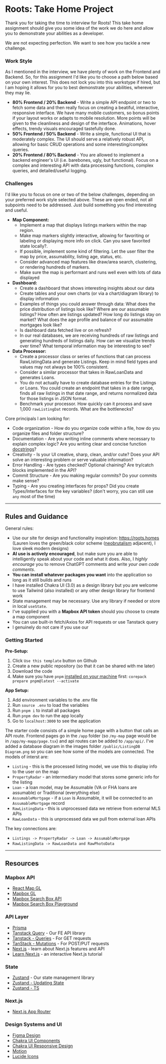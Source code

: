 # Roots: Take Home Project

Thank you for taking the time to interview for Roots! This take home assignment should give you
some idea of the work we do here and allow you to demonstrate your abilities as a developer.

We are not expecting perfection. We want to see how you tackle a new challenge. 

### Work Style
As I mentioned in the interview, we have plenty of work on the Frontend and Backend. So, for this assignment I'd like you to choose a path below based on your own interest. This does not lock you into this workstype if hired, but I am hoping it allows for you to best demonstrate your abilities, wherever they may lie.
- **80% Frontend / 20% Backend** - Write a simple API endpoint or two to fetch some data and then really focus on creating a beatiful, interactive, responsive interface. We have many mobile customers, so bonus points if your layout works or adapts to mobile resolution. More points will be given to the cleanliness and design of the interface. Animations, hover effects, trendy visuals encouraged tastefully done. 
- **50% Frontend / 50% Backend** - Write a simple, functional UI that is moderately complex. The UI should serve a relatively robust API, allowing for basic CRUD operations and some interesting/complex queries. 
- **20% Frontend / 80% Backend** - You are allowed to implement a backend engineer's UI (i.e. barebones, ugly, but functional). Focus on a complex and interesting API with data processing functions, complex queries, and detailed/useful logging. 

### Challenges
I'd like you to focus on one or two of the below challenges, depending on your preferred work style selected above. These are open ended, not all subpoints need to be addressed. Just build something you find interesting and useful.
- **Map Component:**
  - Implement a map that displays listings markers within the map region. 
  - Make map markers slightly interactive, allowing for favoriting or labeling or displaying more info on click. Can you save favorited state locally?. 
  - If possible, implement some kind of filtering. Let the user filter the map by price, assumability, listing age, status, etc. 
  - Consider advanced map features like draw/area search, clustering, or rendering hundreds of markers.
  - Make sure the map is performant and runs well even with lots of data displayed
- **Dashboard:**
  - Create a dashboard that shows interesting insights about our data
  - Create tables and your own charts (or via a chart/diagram library) to display information
  - Examples of things you could answer through data: What does the price distribution of listings look like? Where are our assumable listings? How often are listings updated? How long do listings stay on market? What does the age profile and balance of our assumable mortgages look like?
  - Is dashboard data fetched live or on refresh?
  - In our real databases, we are receiving hundreds of raw listings and generating hundreds of listings daily. How can we visualize trends over time? What temporal information may be interesting to see?
- **Data Processor:**
  - Create a processor class or series of functions that can process RawListingData and generate Listings. Keep in mind field types and values may not always be 100% consistent. 
  - Consider a similar processor that takes in RawLoanData and generates Loans. 
  - You do not actually have to create database entries for the Listings or Loans. You could create an endpoint that takes in a date range, finds all raw listings in that date range, and returns normalized data for those listings in JSON format. 
  - Benchmark your processor. How quickly can it process and save 1,000 `rawListingDat` records. What are the bottlenecks?

Core principals I am looking for:
- Code organization - How do you organize code within a file, how do you organize files and folder structure?
- Documentation - Are you writing inline comments where necessary to explain complex logic? Are you writing clear and concise function [docstrings](https://stackoverflow.com/questions/34205666/utilizing-docstrings)?
- Creativity - Is your UI creative, sharp, clean, and/or cute? Does your API solve an interesting problem or serve valuable information?
- Error Handling - Are types checked? Optional chaining? Are try/catch blocks implemented in the API?
- Commit Structure - Are you making regular commits? Do your commits make sense?
- Typing - Are you creating interfaces for props? Did you create Types/Interfaces for the key variables? (don't worry, you can still use `any` most of the time)

-----

## Rules and Guidance
General rules:
- Use our site for design and functionality inspiration: https://roots.homes (Lauren loves the green/black color scheme ([neobrutalism](https://www.neobrutalism.dev/) adjacent), I love sleek modern designs)
- **AI use is actively encouraged**, but make sure you are able to intelligently speak about your code and what it does. Also, I _highly encourage_ you to remove ChatGPT comments and write _your own code comments_.
- **You can install whatever packages you want** into the application so long as it still builds and runs
- I have installed Chakra UI (3.0) as a design library but you are welcome to use Tailwind (also installed) or any other design library for frontend work
- State management may be necessary. Use any library if needed or store in local `useState`.
- I've supplied you with a **Mapbox API token** should you choose to create a map component
- You can use built-in fetch/Axios for API requests or use Tanstack query
- I genuinely do not care if you use our 
### Getting Started

**Pre-Setup:**
1. Click `Use this template` button on Github
2. Create a new public repository (so that it can be shared with me later)
3. Download the code
4. Make sure you have `pnpm` [installed on your machine](https://pnpm.io/installation) first:
  `corepack prepare pnpm@latest --activate`

**App Setup:**
1. Add environment variables to the .env file
2. Run `source .env` to load the variables
3. Run `pnpm i` to install all packages
4. Run `pnpm dev` to run the app locally
5. Go to `localhost:3000` to see the application

The starter code consists of a simple home page with a button that calls an API route. Frontend pages go in the `/app` folder (so `/my-map` page would be in `/app/my-mapp/page.tsx`) and api routes can be added to `/app/api/`.
I've added a database diagram in the images folder `/public/ListingDB Diagram.png` so you can see how some of the models are connected. The models of interst are:
- `Listing` - this is the processed listing model, we use this to display info to the user on the map
- `PropertyRadar` - an intermediary model that stores some generic info for the listing
- `Loan` - a loan model, may be Assumable (VA or FHA loans are assumable) or Traditional (everything else)
- `AssumableMortgage` - if a `Loan` is Assumable, it will be connected to an `AssumableMortgage` record
- `RawListingData` - this is unprocessed data we retrieve from external MLS APIs
- `RawLoanData` - this is unprocessed data we pull from external loan APIs

The key connections are: 
- `Listings -> PropertyRadar -> Loan -> AssumableMorgage`
- `RawListingData -> RawLoanData and RawPhotoData`

-----

## Resources
### Mapbox API
- [React Map GL](https://visgl.github.io/react-map-gl/docs/api-reference/mapbox/map)
- [Mapbox GL](https://docs.mapbox.com/mapbox-gl-js/api/map/)
- [Mapbox Search Box API](https://docs.mapbox.com/mapbox-search-js/api/react/search/)
- [Mapbox Search Box Playground](https://docs.mapbox.com/playground/search-box/)

### API Layer
- [Prisma](https://www.prisma.io/docs/orm/overview/prisma-in-your-stack/rest)
- [Tanstack Query](https://tanstack.com/query/latest/docs/framework/react/overview) - Our FE API library
- [Tanstack - Queries](https://tanstack.com/query/latest/docs/framework/react/guides/queries) - For GET requests
- [TanStack - Mutations](https://tanstack.com/query/latest/docs/framework/react/guides/mutations) - For POST/PUT requests
- [Next.js](https://nextjs.org/docs) - learn about Next.js features and API
- [Learn Next.js](https://nextjs.org/learn) - an interactive Next.js tutorial

### State
- [Zustand](https://zustand.docs.pmnd.rs/getting-started/introduction) - Our state management library
- [Zustand - Updating State](https://zustand.docs.pmnd.rs/guides/updating-state)
- [Zustand - TS](https://zustand.docs.pmnd.rs/guides/typescript)

### Next.js
- [Next.js App Router](https://nextjs.org/docs/app/getting-started/layouts-and-pages)

### Design Systems and UI
- [Figma Design](https://www.figma.com/design/achn31wyF0Mmmoj1RW28Eg/Roots-(Copy)?node-id=3193-2)
- [Chakra UI Components](https://www.chakra-ui.com/docs/components/concepts/overview)
- [Chakra UI Responsive Design](https://www.chakra-ui.com/docs/styling/responsive-design)
- [Motion](https://motion.dev/docs/react-animation)
- [Lucide Icons](https://lucide.dev/icons/)
